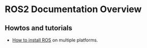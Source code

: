 # ROS2 Documentation Overview

## Howtos and tutorials

- [How to install ROS](./install_guides/installing_ros.rst) on multiple platforms.
